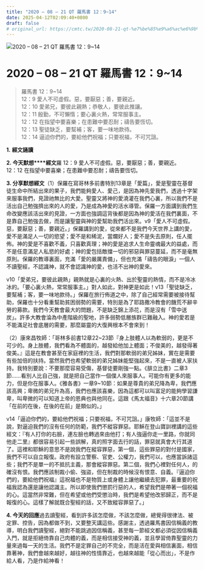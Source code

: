 ```yaml
---
title: "2020 – 08 – 21 QT 羅馬書 12：9~14"
date: 2025-04-12T02:09:40+0800
draft: false
# original_url: https://cmtc.tw/2020-08-21-qt-%e7%be%85%e9%a6%ac%e6%9b%b8-12%ef%bc%9a914
---
```


![2020 – 08 – 21 QT 羅馬書 12：9\~14](/images/qt.jpg   "2020 – 08 – 21 QT 羅馬書 12：9\~14")

# 2020 – 08 – 21 QT 羅馬書 12：9\~14

> 羅馬書 12：9\~14  
> 12：9 愛人不可虛假。惡，要厭惡；善，要親近。  
> 12：10 愛弟兄，要彼此親熱；恭敬人，要彼此推讓。  
> 12：11 殷勤，不可懶惰；要心裏火熱，常常服事主。  
> 12：12 在指望中要喜樂；在患難中要忍耐；禱告要恆切。  
> 12：13 聖徒缺乏，要幫補；客，要一味地款待。  
> 12：14 逼迫你們的，要給他們祝福；只要祝福，不可咒詛。

**1.** **經文誦讀**

**2. 今天默想****經文**羅 12：9 愛人不可虛假。惡，要厭惡；善，要親近。  
12：12 在指望中要喜樂；在患難中要忍耐；禱告要恆切。

**3. 分享默想經文**（1）保羅在寫哥林多前書特別13章是「愛篇」，愛是聖靈在基督徒生命中所結出來的果子，我們能夠愛人、愛己，是因為神先愛我們，透過十字架來服事我們，見證祂無比的大愛。聖靈又將神的愛澆灌在我們心裏，所以我們不是活出自己勉強擠出來的人的愛，乃是成為神愛的活水導管。保羅一方面講到我們生命改變應該活出來的見證，一方面也強調這背後都是因為神的愛活在我們裏面，不是靠自己勉強去做，而是讓聖靈與神的愛幫助我們活出來。v9「愛人不可虛假。惡，要厭惡；善，要親近。」保羅講到的愛，從來都不是我們今天世界上講的愛，愛不是滿足人一切的慾望；愛不是和稀泥，當爛好人；愛不是失去原則，任人擺佈。神的愛是不喜歡不義，只喜歡真理；神的愛是追求人生命靈魂最大的益處，而不是任意滿足人私慾的好處；神的愛包括敵擋一切的邪惡與罪惡蔓延，而不是毫無原則。保羅的教導裏面，充滿「愛的嚴厲責備」，但也充滿「禱告的眼淚」一個人不讀聖經，不認識神，就不會認識神的愛，也活不出神的愛來。

v10「愛弟兄，要彼此親熱」親熱就是心裏的火熱、出於聖靈的熱情，而不是冷冰冰的。「要心裏火熱，常常服事主。」對人如此，對神更是如此！v13「聖徒缺乏，要幫補；客，要一味地款待。」保羅在旅行佈道之中，除了自己經常需要被接待幫助，保羅也十分看重幫助貧困弱勢的需要，特別是為了耶路撒冷教會的饑荒不辭辛勞的募款。我們今天教會最大的問題，不是缺乏錦上添花，而是沒有「雪中送炭」。許多大教會淪為中產階級的聖地，許多弱勢低層族群已難融入。神的愛若是不能滿足社會底層的需要，那麼屬靈的大復興根本不會來到！

（2）康來昌牧師：「哥林多前書12章22\~23節『身上肢體人以為軟弱的，更是不可少的。身上肢體，我們看為不體面的，越發給他加上體面；不俊美的，越發得著俊美。』這是在教會甚至在家庭裡的生活，我們對那軟弱的弟兄姊妹，實在是需要有些加倍的扶持。當然我們也希望軟弱的弟兄姊妹能堅強起來，不是一直被人家扶持。我特別要說：不要那麼容易受傷，基督徒要剛強一點。《腓立比書》二章3節……看別人比自己強，就是把自己當作一個僕人來服事人。可能你有更多的能力，但是你在服事人。《雅各書》一章9\~10節：如果是尊貴的弟兄降為卑，我們應該高興；卑微的弟兄升為高，我們也應該喜樂，因為這都可以叫富足的能夠學習謙卑，叫卑微的可以知道上帝的恩典也與他同在。這跟《馬太福音》十六章20節講「在前的在後，在後的在前」是類似的。」

v14「逼迫你們的，要給他們祝福；只要祝福，不可咒詛。」康牧師：「這並不是說，對逼迫我們的沒有任何的防範，我們不縱容罪惡。耶穌在登山寶訓裡講的這些經文：『有人打你的右臉，連左臉也轉過來由他打；有人強逼你走一里路，你就同他走二里』都很容易引起一些誤解，真的照字面去行的話，罪惡就真會大行其道了。這裡和耶穌的意思不是說我們在縱容罪惡，第一個，這些罪惡的對付是國家，我們不可以自立報復。政府有設立警察、官吏、公權力，我們可以，也應當訴諸這些；我們不是單一的不抵抗主義，那會縱容罪惡。第二個，我們心裡對任何人，的確沒有恨。我們應該制裁小偷、強盜，但在制裁的時候沒有恨意、自義。『逼迫你們的，要給他們祝福』這祝福也不是物質上或身體上讓他繼續去犯罪，最重要的祝福我認為還是讓他認識主。所以即使我們懲罰行惡的人，希望我們是帶著一個祝福的心。這當然非常難，但在希望或他們受懲治時，我們是希望他改邪歸正，而不是報復的心。這樣了解就既合聖經的話，又不致縱容罪惡了。」

**4. 今天的回應**過去讀聖經，看到許多該怎麼做，不該怎麼做，總覺得很律法、被定罪、控告，因為都做不到，又要整天講這些。感謝主，透過羅馬書因信稱義的教導，明白我們讀聖經，絕對不能跳過因信稱義，甚至每一節經文都必須從因信稱義入門，就是拒絕倚靠自己肉體的義，而是相信接受神的義，並且學習倚靠聖靈的力量來過每一天的生活。我們不是定罪自己的不完全，而是活在愛與相信裏面，相信靠著神，我們會越來越好，越往神的性情靠近，也越來越能「從心而出」，不是作給人看，乃是作給神看！